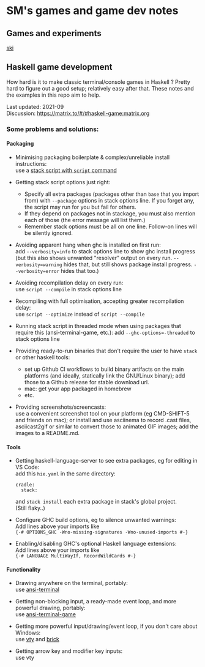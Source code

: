 # SM's games and game dev notes


## Games and experiments

[ski](ski)

## Haskell game development

How hard is it to make classic terminal/console games in Haskell ?
Pretty hard to figure out a good setup; relatively easy after that.
These notes and the examples in this repo aim to help.

Last updated: 2021-09\
Discussion: https://matrix.to/#/#haskell-game:matrix.org


### Some problems and solutions:

#### Packaging

- Minimising packaging boilerplate & complex/unreliable install instructions:\
  use a [stack script with `script` command](https://docs.haskellstack.org/en/stable/GUIDE/#script-interpreter)

- Getting stack script options just right:
  - Specify all extra packages (packages other than `base` that you import from)
    with `--package` options in stack options line.
    If you forget any, the script may run for you but fail for others.
  - If they depend on packages not in stackage, you must also mention each of those
    (the error message will list them.)
  - Remember stack options must be all on one line. 
    Follow-on lines will be silently ignored.

- Avoiding apparent hang when ghc is installed on first run:\
  add `--verbosity=info` to stack options line to show ghc install progress
  (but this also shows unwanted "resolver" output on every run.
  `--verbosity=warning` hides that, but still shows package install progress.
  `--verbosity=error` hides that too.)

- Avoiding recompilation delay on every run:\
  use `script --compile` in stack options line

- Recompiling with full optimisation, accepting greater recompilation delay:\
  use `script --optimize` instead of `script --compile`

- Running stack script in threaded mode when using packages that require this
  (ansi-terminal-game, etc.):  add `--ghc-options=-threaded` to stack options line

- Providing ready-to-run binaries that don't require the user to have `stack` or other haskell tools:
  - set up Github CI workflows to build binary artifacts on the main platforms 
    (and ideally, statically link the GNU/Linux binary);
    add those to a Github release for stable download url.
  - mac: get your app packaged in homebrew
  - etc.

- Providing screenshots/screencasts:\
  use a convenient screenshot tool on your platform (eg CMD-SHIFT-5 and friends on mac);
  or install and use asciinema to record .cast files,
  asciicast2gif or similar to convert those to animated GIF images;
  add the images to a README.md.

#### Tools

- Getting haskell-language-server to see extra packages, eg for editing in VS Code:\
  add this `hie.yaml` in the same directory:
  ```
  cradle:
    stack:
  ```
  and `stack install` each extra package in stack's global project.\
  (Still flaky..)

- Configure GHC build options, eg to silence unwanted warnings:\
  Add lines above your imports like\
  `{-# OPTIONS_GHC -Wno-missing-signatures -Wno-unused-imports #-}`

- Enabling/disabling GHC's optional Haskell language extensions:\
  Add lines above your imports like\
  `{-# LANGUAGE MultiWayIf, RecordWildCards #-}`

#### Functionality

- Drawing anywhere on the terminal, portably:\
  use [ansi-terminal](https://hackage.haskell.org/package/ansi-terminal)

- Getting non-blocking input, a ready-made event loop, and more powerful drawing, portably:\
  use [ansi-terminal-game](https://hackage.haskell.org/package/ansi-terminal-game)

- Getting more powerful input/drawing/event loop, if you don't care about Windows:\
  use [vty](https://hackage.haskell.org/package/vty) and [brick](https://hackage.haskell.org/package/brick)

- Getting arrow key and modifier key inputs:\
  use vty
